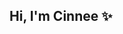 ## Hi, I'm Cinnee ✨

<!--
**cinnee-pcy/cinnee-pcy** is a ✨ _special_ ✨ repository because its `README.md` (this file) appears on your GitHub profile.

Here are some ideas to get you started:

struct Programmer{
  let name = "Kawisara Prasitnui"
  let age = "21"
  let road_to = "PhD of Computer Science | Cybersecurity"
}
